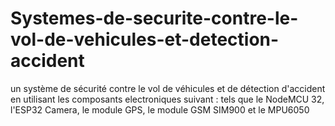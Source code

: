 # Systemes-de-securite-contre-le-vol-de-vehicules-et-detection-accident
un système de sécurité contre le vol de véhicules et de détection d'accident en utilisant les composants electroniques suivant : tels que le NodeMCU 32, l'ESP32 Camera, le module GPS, le module GSM SIM900 et le MPU6050
